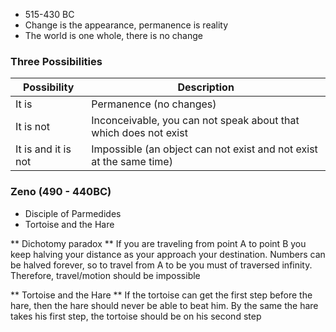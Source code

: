 - 515-430 BC
- Change is the appearance, permanence is reality
- The world is one whole, there is no change

### Three Possibilities
Possibility         | Description
--------------------|-------------
It is               | Permanence (no changes)
It is not           | Inconceivable, you can not speak about that which does 					   not exist
It is and it is not | Impossible (an object can not exist and not exist at the same time)

### Zeno (490 - 440BC)
- Disciple of Parmedides
- Tortoise and the Hare 

** Dichotomy paradox **
If you are traveling from point A to point B you keep halving your distance as your approach your destination. Numbers can be halved forever, so to travel from A to be you must of traversed infinity. Therefore, travel/motion should be impossible

** Tortoise and the Hare **
If the tortoise can get the first step before the hare, then the hare should never be able to beat him. By the same the hare takes his first step, the tortoise should be on his second step